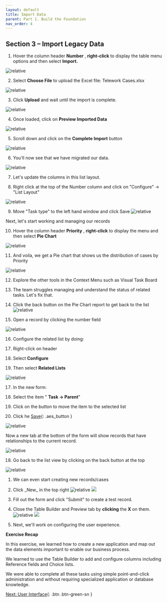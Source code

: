 ```yaml
---
layout: default
title: Import Data
parent: Part 1. Build the Foundation
nav_order: 4
---
```


## Section 3 – Import Legacy Data

1. Hover the column header **Number** , **right-click** to display the table menu options and then select **Import.**

  ![relative](images/Select_Import.png)

2. Select **Choose File** to upload the Excel file: Telework Cases.xlsx

  ![relative](images/Select_Choose_File_to_Upload_the_Excel_file.png)

3. Click **Upload** and wait until the import is complete.

  ![relative](images/Import_Click_Upload.png.png)

4. Once loaded, click on **Preview Imported Data**

  ![relative](images/click_on_Preview_Imported_Data.png.png)

5. Scroll down and click on the **Complete Import** button

  ![relative](images/Click_on_the_Complete_Impor_button.png)

6. You'll now see that we have migrated our data.

  ![relative](images/we_now_have_migrated_our_data.png)

7. Let's update the columns in this list layout.

8. Right click at the top of the Number column and click on "Configure" -\> "List Layout"

  ![relative](images/Click_on_Configure_List_Layout.png)

9. Move "Task type" to the left hand window and click Save
  ![relative](images/Remove_Task_type.png)

Next, let's start working and managing our records

10. Hover the column header **Priority** , **right-click** to display the menu and then select **Pie Chart**

  ![relative](images/select_Pie_Chart.png)

11. And voila, we get a Pie chart that shows us the distribution of cases by Priority

  ![relative](images/And_Voila_we_get_a_Pie_chart.png)

12. Explore the other tools in the Context Menu such as Visual Task Board

13. The team struggles managing and understand the status of related tasks. Let's fix that.


14. Click the back button on the Pie Chart report to get back to the list
  ![relative](images/Click_the_back_button_on_the_Pie_Chart_report.png)

15. Open a record by clicking the number field

  ![relative](images/Open_a_record_by_clicking_the_number_field.png)

16. Configure the related list by doing:

  1. Right-click on header
  2. Select **Configure**
  3. Then select **Related Lists**

  ![relative](images/Configure_the_related_list.png)

17. In the new form:

  1. Select the item " **Task → Parent**"
  2. Click on the button to move the item to the selected list
  3. Click he [Save](#){: .aes_button }

  ![relative](images/Add_Task_Parent.png)

Now a new tab at the bottom of the form will show records that have relationships to the current record.

  ![relative](images/related_list_shows_related_records.png)

18. Go back to the list view by clicking on the back button at the top

  ![relative](images/Go_back_to_the_list_view.png)

1. We can even start creating new records/cases


2. Click \_New\_ in the top right
  ![relative](images/Remove_Task_type.png)
 ![](RackMultipart20221028-1-d1lmac_html_d49e90b5aa7de824.png)

1. Fill out the form and click "Submit" to create a test record.
2. Close the Table Builder and Preview tab by **clicking** the **X** on them.
  ![relative](images/Remove_Task_type.png)
 ![](RackMultipart20221028-1-d1lmac_html_d16112e35dae392d.png)
3. Next, we'll work on configuring the user experience.

**Exercise Recap**

In this exercise, we learned how to create a new application and map out the data elements important to enable our business process.

We learned to use the Table Builder to add and configure columns including Reference fields and Choice lists.

We were able to complete all these tasks using simple point-and-click administration and without requiring specialized application or database knowledge.

[Next: User Interface]( ../Part_2_The_User_Experience/Part_2.0_Main.html){: .btn .btn-green-sn }